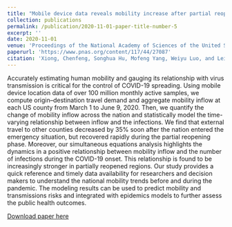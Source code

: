 ```yaml
---
title: "Mobile device data reveals mobility increase after partial reopening and its strong correlation to COVID-19 infections"
collection: publications
permalink: /publication/2020-11-01-paper-title-number-5
excerpt: ''
date: 2020-11-01
venue: 'Proceedings of the National Academy of Sciences of the United States of America'
paperurl: 'https://www.pnas.org/content/117/44/27087'
citation: 'Xiong, Chenfeng, Songhua Hu, Mofeng Yang, Weiyu Luo, and Lei Zhang. "Mobile device data reveal the dynamics in a positive relationship between human mobility and COVID-19 infections." Proceedings of the National Academy of Sciences 117, no. 44 (2020): 27087-27089.'
---
```

Accurately estimating human mobility and gauging its relationship with virus transmission is critical for the control of COVID-19 spreading. Using mobile device location data of over 100 million monthly active samples, we compute origin–destination travel demand and aggregate mobility inflow at each US county from March 1 to June 9, 2020. Then, we quantify the change of mobility inflow across the nation and statistically model the time-varying relationship between inflow and the infections. We find that external travel to other counties decreased by 35% soon after the nation entered the emergency situation, but recovered rapidly during the partial reopening phase. Moreover, our simultaneous equations analysis highlights the dynamics in a positive relationship between mobility inflow and the number of infections during the COVID-19 onset. This relationship is found to be increasingly stronger in partially reopened regions. Our study provides a quick reference and timely data availability for researchers and decision makers to understand the national mobility trends before and during the pandemic. The modeling results can be used to predict mobility and transmissions risks and integrated with epidemics models to further assess the public health outcomes.

[Download paper here](https://www.pnas.org/content/117/44/27087)
